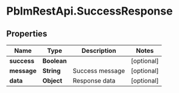# PblmRestApi.SuccessResponse

## Properties
Name | Type | Description | Notes
------------ | ------------- | ------------- | -------------
**success** | **Boolean** |  | [optional] 
**message** | **String** | Success message | [optional] 
**data** | **Object** | Response data | [optional] 
